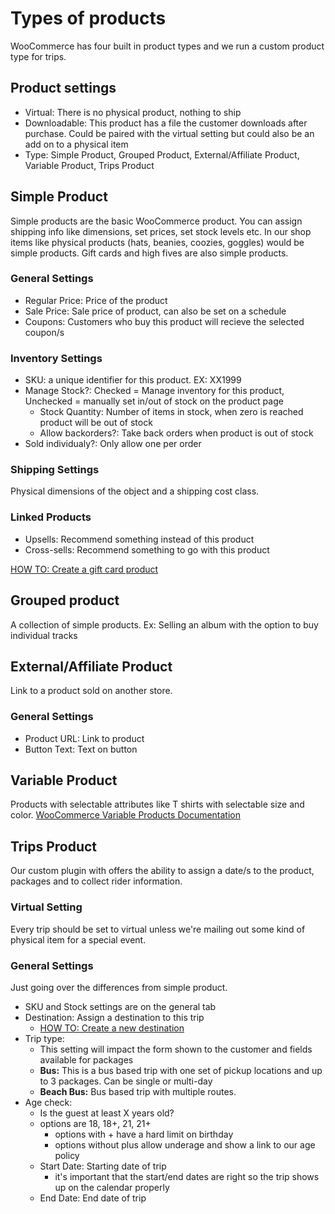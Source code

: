 <!-- TITLE: WooCommerce Product Types -->
<!-- SUBTITLE: product types and settings -->

# Types of products
WooCommerce has four built in product types and we run a custom product type for trips.

## Product settings
* Virtual: There is no physical product, nothing to ship
* Downloadable: This product has a file the customer downloads after purchase. Could be paired with the virtual setting but could also be an add on to a physical item
* Type: Simple Product, Grouped Product, External/Affiliate Product, Variable Product, Trips Product
 
## Simple Product
Simple products are the basic WooCommerce product. You can assign shipping info like dimensions, set prices, set stock levels etc.
In our shop items like physical products (hats, beanies, coozies, goggles) would be simple products. Gift cards and high fives are also simple products.

### General Settings
* Regular Price: Price of the product
* Sale Price: Sale price of product, can also be set on a schedule
* Coupons: Customers who buy this product will recieve the selected coupon/s

### Inventory Settings
* SKU: a unique identifier for this product. EX: XX1999
* Manage Stock?: Checked = Manage inventory for this product, Unchecked = manually set in/out of stock on the product page
	* Stock Quantity: Number of items in stock, when zero is reached product will be out of stock
	* Allow backorders?: Take back orders when product is out of stock
* Sold individualy?: Only allow one per order

### Shipping Settings
Physical dimensions of the object and a shipping cost class.

### Linked Products
* Upsells: Recommend something instead of this product
* Cross-sells: Recommend something to go with this product

[HOW TO: Create a gift card product](#)


## Grouped product
A collection of simple products. 
Ex: Selling an album with the option to buy individual tracks


## External/Affiliate Product
Link to a product sold on another store.

### General Settings
* Product URL: Link to product
* Button Text: Text on button

## Variable Product
Products with selectable attributes like T shirts with selectable size and color.
[WooCommerce Variable Products Documentation](https://docs.woocommerce.com/document/variable-product/)

## Trips Product
Our custom plugin with offers the ability to assign a date/s to the product, packages and to collect rider information.

### Virtual Setting
Every trip should be set to virtual unless we're mailing out some kind of physical item for a special event.


### General Settings
Just going over the differences from simple product.
* SKU and Stock settings are on the general tab
* Destination: Assign a destination to this trip
	* [HOW TO: Create a new destination](#)
* Trip type:
	* This setting will impact the form shown to the customer and fields available for packages
	* **Bus:** This is a bus based trip with one set of pickup locations and up to 3 packages. Can be single or multi-day
	*  **Beach Bus:** Bus based trip with multiple routes.
*  Age check:
	*  Is the guest at least X years old?
	*  options are 18, 18+, 21, 21+
		*  options with + have a hard limit on birthday
		*  options without plus allow underage and show a link to our age policy
	*  Start Date: Starting date of trip
		*  it's important that the start/end dates are right so the trip shows up on the calendar properly
	*  End Date: End date of trip

